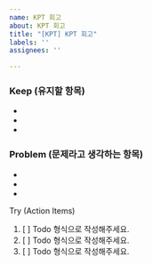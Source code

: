 ```yaml
---
name: KPT 회고
about: KPT 회고
title: "[KPT] KPT 회고"
labels: ''
assignees: ''

---
```


### Keep (유지할 항목)
- 
- 
- 

### Problem (문제라고 생각하는 항목)
- 
- 
- 

Try (Action Items)
 1. [ ] Todo 형식으로 작성해주세요.
 2. [ ] Todo 형식으로 작성해주세요.
 3. [ ] Todo 형식으로 작성해주세요.
